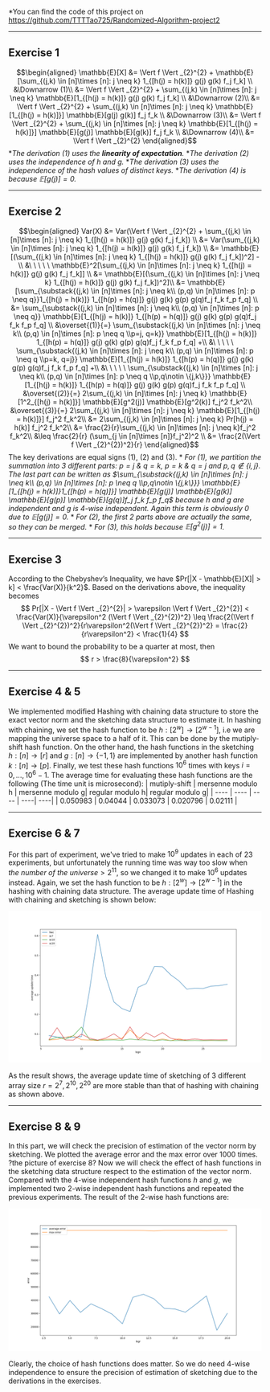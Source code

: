 *You can find the code of this project on https://github.com/TTTTao725/Randomized-Algorithm-project2
***
## Exercise 1
$$\begin{aligned}
\mathbb{E}[X] &= \Vert f \Vert _{2}^{2} + \mathbb{E}[\sum_{(j,k) \in [n]\times [n]: j \neq k} 1_{[h(j) = h(k)]} g(j) g(k) f_j f_k] \\
&\Downarrow (1)\\
&= \Vert f \Vert _{2}^{2} + \sum_{(j,k) \in [n]\times [n]: j \neq k} \mathbb{E}[1_{[h(j) = h(k)]} g(j) g(k) f_j f_k] \\
&\Downarrow (2)\\
&= \Vert f \Vert _{2}^{2} + \sum_{(j,k) \in [n]\times [n]: j \neq k} \mathbb{E}[1_{[h(j) = h(k)]}] \mathbb{E}[g(j) g(k)] f_j f_k \\
&\Downarrow (3)\\
&= \Vert f \Vert _{2}^{2} + \sum_{(j,k) \in [n]\times [n]: j \neq k} \mathbb{E}[1_{[h(j) = h(k)]}] \mathbb{E}[g(j)] \mathbb{E}[g(k)] f_j f_k \\
&\Downarrow (4)\\
&= \Vert f \Vert _{2}^{2}
\end{aligned}$$
\**The derivation (1) uses the **linearity of expectation**.*
\**The derivation (2) uses the independence of $h$ and $g$.*
\**The derivation (3) uses the independence of the hash values of distinct keys.*
\**The derivation (4) is because $\mathbb{E}[g(j)]=0$.*
***
## Exercise 2
$$\begin{aligned}
Var(X) &= Var(\Vert f \Vert _{2}^{2} + \sum_{(j,k) \in [n]\times [n]: j \neq k} 1_{[h(j) = h(k)]} g(j) g(k) f_j f_k]) \\
&= Var(\sum_{(j,k) \in [n]\times [n]: j \neq k} 1_{[h(j) = h(k)]} g(j) g(k) f_j f_k]) \\
&= \mathbb{E}[(\sum_{(j,k) \in [n]\times [n]: j \neq k} 1_{[h(j) = h(k)]} g(j) g(k) f_j f_k])^2] -\\ &\ \ \ \ \ \mathbb{E}^2[\sum_{(j,k) \in [n]\times [n]: j \neq k} 1_{[h(j) = h(k)]} g(j) g(k) f_j f_k]] \\
&= \mathbb{E}[(\sum_{(j,k) \in [n]\times [n]: j \neq k} 1_{[h(j) = h(k)]} g(j) g(k) f_j f_k])^2]\\
&= \mathbb{E}[\sum_{\substack{(j,k) \in [n]\times [n]: j \neq k\\ (p,q) \in [n]\times [n]: p \neq q}}1_{[h(j) = h(k)]} 1_{[h(p) = h(q)]} g(j) g(k) g(p) g(q)f_j f_k f_p f_q] \\
&= \sum_{\substack{(j,k) \in [n]\times [n]: j \neq k\\ (p,q) \in [n]\times [n]: p \neq q}} \mathbb{E}[1_{[h(j) = h(k)]} 1_{[h(p) = h(q)]} g(j) g(k) g(p) g(q)f_j f_k f_p f_q] \\
&\overset{(1)}{=} \sum_{\substack{(j,k) \in [n]\times [n]: j \neq k\\ (p,q) \in [n]\times [n]: p \neq q \\p=j, q=k}} \mathbb{E}[1_{[h(j) = h(k)]} 1_{[h(p) = h(q)]} g(j) g(k) g(p) g(q)f_j f_k f_p f_q] +\\ &\ \ \ \ \ 
\sum_{\substack{(j,k) \in [n]\times [n]: j \neq k\\ (p,q) \in [n]\times [n]: p \neq q \\p=k, q=j}} \mathbb{E}[1_{[h(j) = h(k)]} 1_{[h(p) = h(q)]} g(j) g(k) g(p) g(q)f_j f_k f_p f_q] +\\ &\ \ \ \ \ 
\sum_{\substack{(j,k) \in [n]\times [n]: j \neq k\\ (p,q) \in [n]\times [n]: p \neq q \\p,q\notin \{j,k\}}} \mathbb{E}[1_{[h(j) = h(k)]} 1_{[h(p) = h(q)]} g(j) g(k) g(p) g(q)f_j f_k f_p f_q] \\
&\overset{(2)}{=} 2\sum_{(j,k) \in [n]\times [n]: j \neq k} \mathbb{E}[1^2_{[h(j) = h(k)]}] \mathbb{E}[g^2(j)] \mathbb{E}[g^2(k)] f_j^2 f_k^2\\
&\overset{(3)}{=} 2\sum_{(j,k) \in [n]\times [n]: j \neq k} \mathbb{E}[1_{[h(j) = h(k)]}] f_j^2 f_k^2\\
&= 2\sum_{(j,k) \in [n]\times [n]: j \neq k} Pr[h(j) = h(k)] f_j^2 f_k^2\\
&= \frac{2}{r}\sum_{(j,k) \in [n]\times [n]: j \neq k}f_j^2 f_k^2\\
&\leq \frac{2}{r} (\sum_{j \in [n]\times [n]}f_j^2)^2 \\
&= \frac{2(\Vert f \Vert _{2}^{2})^2}{r}
\end{aligned}$$
The key derivations are equal signs (1), (2) and (3).
\* *For (1), we partition the summation into 3 different parts: $p=j$ & $q=k$, $p=k$ & $q=j$ and $p,q \notin \{i,j\}$. The last part can be written as $\sum_{\substack{(j,k) \in [n]\times [n]: j \neq k\\ (p,q) \in [n]\times [n]: p \neq q \\p,q\notin \{j,k\}}} \mathbb{E}[1_{[h(j) = h(k)]}1_{[h(p) = h(q)]}] \mathbb{E}[g(j)] \mathbb{E}[g(k)] \mathbb{E}[g(p)] \mathbb{E}[g(q)]f_j f_k f_p f_q$ because $h$ and $g$ are independent and $g$ is 4-wise independent. Again this term is obviously 0 due to $\mathbb{E}[g(j)] = 0$.*
\* *For (2), the first 2 parts above are actually the same, so they can be merged.*
\* *For (3), this holds because $\mathbb{E}[g^2(j)] = 1$.*
***
## Exercise 3
According to the Chebyshev’s Inequality, we have $Pr[|X - \mathbb{E}[X]| > k] < \frac{Var(X)}{k^2}$. Based on the derivations above, the inequality becomes
$$
Pr[|X - \Vert f \Vert _{2}^{2}| > \varepsilon \Vert f \Vert _{2}^{2}] < \frac{Var(X)}{\varepsilon^2 (\Vert f \Vert _{2}^{2})^2} \leq \frac{2(\Vert f \Vert _{2}^{2})^2}{r\varepsilon^2(\Vert f \Vert _{2}^{2})^2} = \frac{2}{r\varepsilon^2} < \frac{1}{4}
$$
We want to bound the probability to be a quarter at most, then
$$
r > \frac{8}{\varepsilon^2}
$$
***
## Exercise 4 & 5
We implemented modified Hashing with chaining data structure to store the exact vector norm and the sketching data structure to estimate it. 
In hashing with chaining, we set the hash function to be $h: [2^w] \to [2^{w-1}]$, i.e we are mapping the universe space to a half of it. This can be done by the mutiply-shift hash function.
On the other hand, the hash functions in the sketching $h : [n] \to [r]$ and $g : [n] \to \{-1, 1\}$ are implemented by another hash function $k : [n] \to [p]$.
Finally, we test these hash functions $10^6$ times with keys $i = 0,...,10^6 - 1$. The average time for evaluating these hash functions are the following (The time unit is microsecond):
|  mutiply-shift   | mersenne modulo h  | mersenne modulo g| regular modulo h| regular modulo g|
|  ----  | ----  | ---- | ----| ----|
| 0.050983  | 0.04044 | 0.033073 | 0.020796 | 0.02111 |
***
## Exercise 6 & 7
For this part of experiment, we've tried to make $10^9$ updates in each of 23 experiments, but unfortunately the running time was way too slow when $the\ number\ of\ the\ universe > 2^{11}$, so we changed it to make $10^6$ updates instead.
Again, we set the hash function to be $h: [2^w] \to [2^{w-1}]$ in the hashing with chaining data structure. The average update time of Hashing with chaining and sketching is shown below:

![avatar](exercise7.png)

As the result shows, the average update time of sketching of 3 different array size $r = 2^7, 2^{10}, 2^{20}$ are more stable than that of hashing with chaining as shown above.
***
## Exercise 8 & 9
In this part, we will check the precision of estimation of the vector norm by sketching. We plotted the average error and the max error over $1000$ times.
?the picture of exercise 8?
Now we will check the effect of hash functions in the sketching data structure respect to the estimation of the vector norm. Compared with the 4-wise independent hash functions $h$ and $g$, we implemented two 2-wise independent hash functions and repeated the previous experiments. The result of the 2-wise hash functions are:

![avatar](exercise9.png)

Clearly, the choice of hash functions does matter. So we do need 4-wise independence to ensure the precision of estimation of sketching due to the derivations in the exercises.